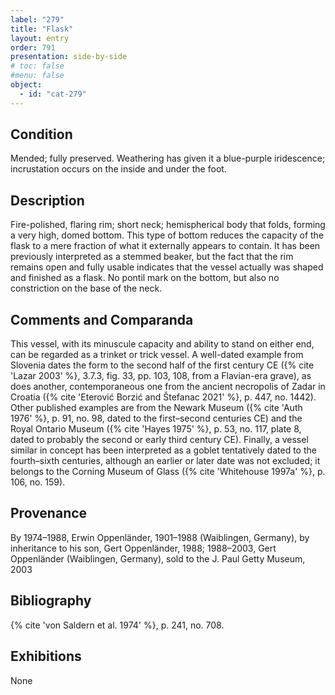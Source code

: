 ```yaml
---
label: "279"
title: "Flask"
layout: entry
order: 791
presentation: side-by-side
# toc: false
#menu: false 
object:
  - id: "cat-279"
---
```


## Condition

Mended; fully preserved. Weathering has given it a blue-purple iridescence; incrustation occurs on the inside and under the foot.

## Description

Fire-polished, flaring rim; short neck; hemispherical body that folds, forming a very high, domed bottom. This type of bottom reduces the capacity of the flask to a mere fraction of what it externally appears to contain. It has been previously interpreted as a stemmed beaker, but the fact that the rim remains open and fully usable indicates that the vessel actually was shaped and finished as a flask. No pontil mark on the bottom, but also no constriction on the base of the neck.

## Comments and Comparanda

This vessel, with its minuscule capacity and ability to stand on either end, can be regarded as a trinket or trick vessel. A well-dated example from Slovenia dates the form to the second half of the first century CE ({% cite 'Lazar 2003' %}, 3.7.3, fig. 33, pp. 103, 108, from a Flavian-era grave), as does another, contemporaneous one from the ancient necropolis of Zadar in Croatia ({% cite 'Eterović Borzić and Štefanac 2021' %}, p. 447, no. 1442). Other published examples are from the Newark Museum ({% cite 'Auth 1976' %}, p. 91, no. 98, dated to the first–second centuries CE) and the Royal Ontario Museum ({% cite 'Hayes 1975' %}, p. 53, no. 117, plate 8, dated to probably the second or early third century CE). Finally, a vessel similar in concept has been interpreted as a goblet tentatively dated to the fourth–sixth centuries, although an earlier or later date was not excluded; it belongs to the Corning Museum of Glass ({% cite 'Whitehouse 1997a' %}, p. 106, no. 159).

## Provenance

By 1974–1988, Erwin Oppenländer, 1901–1988 (Waiblingen, Germany), by inheritance to his son, Gert Oppenländer, 1988; 1988–2003, Gert Oppenländer (Waiblingen, Germany), sold to the J. Paul Getty Museum, 2003

## Bibliography

{% cite 'von Saldern et al. 1974' %}, p. 241, no. 708.

## Exhibitions

None